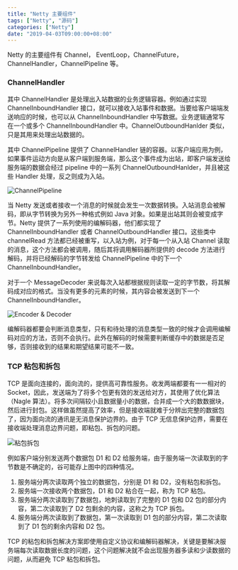 ```yaml
---
title: "Netty 主要组件"
tags: ["Netty", "源码"]
categories: ["Netty"]
date: "2019-04-03T09:00:00+08:00"
---
```


Netty 的主要组件有 Channel， EventLoop，ChannelFuture，ChannelHandler，ChannelPipeline 等。

### ChannelHandler

其中 ChannelHandler 是处理出入站数据的业务逻辑容器。例如通过实现 ChannelInboundHandler 接口，就可以接收入站事件和数据。当要给客户端端发送响应的时候，也可以从 ChannelInboundHandler 中写数据。业务逻辑通常写在一个或多个 ChannelInboundHandler 中。ChannelOutboundHanlder 类似，只是其用来处理出站数据的。

其中 ChannelPipeline 提供了 ChannelHandler  链的容器。以客户端应用为例，如果事件运动方向是从客户端到服务端，那么这个事件成为出站，即客户端发送给服务端的数据会经过 pipeline 中的一系列 ChannelOutboundHanlder，并且被这些 Handler 处理，反之则成为入站。

![ChannelPipeline](http://img.programya.com/20200119232204.png)

当 Netty 发送或者接收一个消息的时候就会发生一次数据转换。入站消息会被解码，即从字节转换为另外一种格式例如 Java 对象。如果是出站其则会被变成字节。Netty 提供了一系列使用的编解码器，他们都实现了ChannelInboundHandler 或者 ChannelOutboundHandler 接口。这些类中 channelRead 方法都已经被重写，以入站为例，对于每一个从入站 Channel 读取的消息，这个方法都会被调用，随后其将调用解码器所提供的 decode 方法进行解码，并将已经解码的字节转发给 ChannelPipeline 中的下一个 ChannelInboundHandler。

对于一个 MessageDecoder 来说每次入站都根据规则读取一定的字节数，将其解码成对应的格式。当没有更多的元素的时候，其内容会被发送到下一个 ChannelInboundHandler。

![Encoder & Decoder](http://img.programya.com/20200119234045.png)

编解码器都要会判断消息类型，只有和待处理的消息类型一致的时候才会调用编解码对应的方法，否则不会执行。此外在解码的时候需要判断缓存中的数据是否足够，否则接收到的结果和期望结果可能不一致。

### TCP 粘包和拆包

TCP 是面向连接的，面向流的，提供高可靠性服务。收发两端都要有一一相对的 Socket，因此，发送端为了将多个包更有效的发送给对方，其使用了优化算法（Nagle 算法）。将多次间隔较小且数据量小的数据，合并成一个大的数数据块，然后进行封包。这样做虽然提高了效率，但是接收端就难于分辨出完整的数据包了，因为面向流的通讯是无消息保护边界的。由于 TCP 无信息保护边界，需要在接收端处理消息边界问题，即粘包、拆包的问题。

![粘包拆包](http://img.programya.com/20200120220402.png)

例如客户端分别发送两个数据包 D1 和 D2 给服务端，由于服务端一次读取到的字节数是不确定的，谷可能存上图中的四种情况。

1. 服务端分两次读取两个独立的数据包，分别是 D1 和 D2，没有粘包和拆包。
2. 服务端一次接收两个数据包，D1 和 D2 粘合在一起，称为 TCP 粘包。
3. 服务端分两次读取到了数据包，地刺读取到了完整的 D1 包和 D2 包的部分内容，第二次读取到了 D2 包剩余的内容，这称之为 TCP 拆包。
4. 服务端分两次读取到了数据包，第一次读取到 D1 包的部分内容，第二次读取到了 D1 包的剩余内容和 D2 包。

TCP 的粘包和拆包解决方案即使用自定义协议和编解码器解决，关键是要解决服务端每次读取数据长度的问题，这个问题解决就不会出现服务器多读和少读数据的问题，从而避免 TCP 粘包和拆包。





